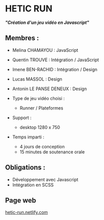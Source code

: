 # HETIC RUN

 ___"Création d'un jeu vidéo en Javascript"___
 

## Membres :
  - Melina CHAMAYOU : JavaScript
  - Quentin TROUVE : Intégration / JavaScript
  - Imene BEN-RACHID : Intégration / Design
  - Lucas MASSOL : Design
  - Antonin LE PANSE DENEUX : Design </br>

- Type de jeu vidéo choisi : 
  - Runner / Plateformes
- Support : 
  - desktop 1280 x 750

- Temps imparti : 
  - 4 jours de conception
  - 15 minutes de soutenance orale

## Obligations :

- Développement avec Javascript
- Intégration en SCSS

## Page web 
[hetic-run.netlify.com](https://hetic-run.netlify.com/)
